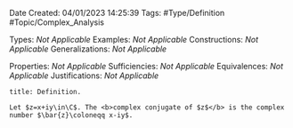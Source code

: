 <div class="topSpace"></div>

Date Created: 04/01/2023 14:25:39
Tags: #Type/Definition #Topic/Complex_Analysis

Types: <i>Not Applicable</i>
Examples: <i>Not Applicable</i>
Constructions: <i>Not Applicable</i>
Generalizations: <i>Not Applicable</i>

Properties: <i>Not Applicable</i>
Sufficiencies: <i>Not Applicable</i>
Equivalences: <i>Not Applicable</i>
Justifications: <i>Not Applicable</i>

``` ad-Definition
title: Definition.

Let $z=x+iy\in\C$. The <b>complex conjugate of $z$</b> is the complex number $\bar{z}\coloneqq x-iy$.

```
